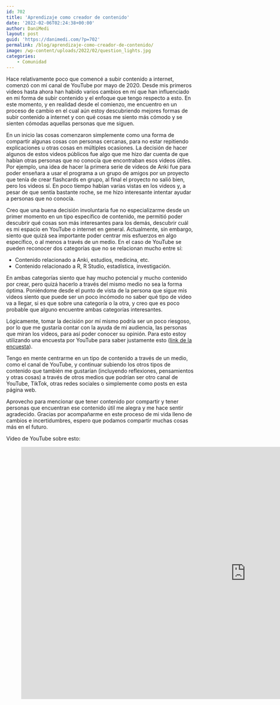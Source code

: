 ```yaml
---
id: 702
title: 'Aprendizaje como creador de contenido'
date: '2022-02-06T02:24:38+00:00'
author: DaniMedi
layout: post
guid: 'https://danimedi.com/?p=702'
permalink: /blog/aprendizaje-como-creador-de-contenido/
image: /wp-content/uploads/2022/02/question_lights.jpg
categories:
    - Comunidad
---
```


Hace relativamente poco que comencé a subir contenido a internet, comenzó con mi canal de YouTube por mayo de 2020. Desde mis primeros videos hasta ahora han habido varios cambios en mí que han influenciado en mi forma de subir contenido y el enfoque que tengo respecto a esto. En este momento, y en realidad desde el comienzo, me encuentro en un proceso de cambio en el cual aún estoy descubriendo mejores formas de subir contenido a internet y con qué cosas me siento más cómodo y se sienten cómodas aquellas personas que me siguen.

En un inicio las cosas comenzaron simplemente como una forma de compartir algunas cosas con personas cercanas, para no estar repitiendo explicaciones u otras cosas en múltiples ocasiones. La decisión de hacer algunos de estos videos públicos fue algo que me hizo dar cuenta de que habían otras personas que no conocía que encontraban esos videos útiles. Por ejemplo, una idea de hacer la primera serie de videos de Anki fue para poder enseñara a usar el programa a un grupo de amigos por un proyecto que tenía de crear flashcards en grupo, al final el proyecto no salió bien, pero los videos sí. En poco tiempo habían varias vistas en los videos y, a pesar de que sentía bastante roche, se me hizo interesante intentar ayudar a personas que no conocía.

Creo que una buena decisión involuntaria fue no especializarme desde un primer momento en un tipo específico de contenido, me permitió poder descubrir qué cosas son más interesantes para los demás, descubrir cuál es mi espacio en YouTube o internet en general. Actualmente, sin embargo, siento que quizá sea importante poder centrar mis esfuerzos en algo específico, o al menos a través de un medio. En el caso de YouTube se pueden reconocer dos categorías que no se relacionan mucho entre sí:

- Contenido relacionado a Anki, estudios, medicina, etc.
- Contenido relacionado a R, R Studio, estadística, investigación.

En ambas categorías siento que hay mucho potencial y mucho contenido por crear, pero quizá hacerlo a través del mismo medio no sea la forma óptima. Poniéndome desde el punto de vista de la persona que sigue mis videos siento que puede ser un poco incómodo no saber qué tipo de video va a llegar, si es que sobre una categoría o la otra, y creo que es poco probable que alguno encuentre ambas categorías interesantes.

Lógicamente, tomar la decisión por mí mismo podría ser un poco riesgoso, por lo que me gustaría contar con la ayuda de mi audiencia, las personas que miran los videos, para así poder conocer su opinión. Para esto estoy utilizando una encuesta por YouTube para saber justamente esto ([link de la encuesta](https://www.youtube.com/post/UgkxQaAujr2PFFHy8x84eYdiTJA6bvqgR4CD)).

Tengo en mente centrarme en un tipo de contenido a través de un medio, como el canal de YouTube, y continuar subiendo los otros tipos de contenido que también me gustarían (incluyendo reflexiones, pensamientos y otras cosas) a través de otros medios que podrían ser otro canal de YouTube, TikTok, otras redes sociales o simplemente como posts en esta página web.

Aprovecho para mencionar que tener contenido por compartir y tener personas que encuentran ese contenido útil me alegra y me hace sentir agradecido. Gracias por acompañarme en este proceso de mi vida lleno de cambios e incertidumbres, espero que podamos compartir muchas cosas más en el futuro.

Video de YouTube sobre esto:

<figure class="wp-block-embed is-type-video is-provider-youtube wp-block-embed-youtube wp-embed-aspect-16-9 wp-has-aspect-ratio"><div class="wp-block-embed__wrapper"><div class="nv-iframe-embed"><iframe allow="accelerometer; autoplay; clipboard-write; encrypted-media; gyroscope; picture-in-picture" allowfullscreen="" frameborder="0" height="675" loading="lazy" src="https://www.youtube.com/embed/SGHIPQjYD00?feature=oembed" title="Encuesta sobre el contenido del canal" width="1200"></iframe></div></div></figure>